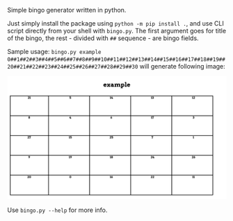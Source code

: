 Simple bingo generator written in python.

Just simply install the package using `python -m pip install .`, and use CLI script directly from your shell with `bingo.py`. The first argument goes for title of the bingo, the rest - divided with `##` sequence - are bingo fields.

Sample usage: 
`bingo.py example 0##1##2##3##4##5##6##7##8##9##10##11##12##13##14##15##16##17##18##19##20##21##22##23##24##25##26##27##28##29##30`
will generate following image:

![example](./example.png)


Use `bingo.py --help` for more info.